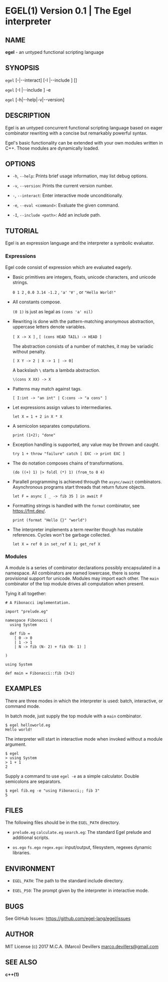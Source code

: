 EGEL(1) Version 0.1 | The Egel interpreter
==

## NAME

**egel** - an untyped functional scripting language

## SYNOPSIS

`egel` [-|--interact] [-I <path>|--include <path>] [<file>]

`egel` [-I <path>|--include <path>] -e <command>

`egel` [-h|--help|-v|--version]

## DESCRIPTION

Egel is an untyped concurrent functional scripting language based on eager combinator
rewriting with a concise but remarkably powerful syntax.

Egel's basic functionality can be extended with your own modules written in C++.
Those modules are dynamically loaded.

## OPTIONS

* `-h`, `--help`:
   Prints brief usage information, may list debug options.

* `-v`, `--version`:
   Prints the current version number.

* `-`, `--interact`:
   Enter interactive mode unconditionally.

* `-e`, `--eval <command>`:
   Evaluate the given command.

* `-I`, `--include <path>`:
   Add an include path.

## TUTORIAL

Egel is an expression language and the interpreter a symbolic evaluator.

### Expressions

Egel code consist of expression which are evaluated eagerly.

 * Basic primitives are integers, floats, unicode characters, and unicode strings.

   `0 1 2` , `0.0 3.14 -1.2` , `'a'` `'∀'` , or `"Hello World!"`

 * All constants compose.

   `(0 1)` is just as legal as `(cons 'a' nil)`

 * Rewriting is done with the pattern-matching anonymous abstraction, uppercase letters denote variables.

   `[ X -> X ]` , `[ (cons HEAD TAIL) -> HEAD ]`

   The abstraction consists of a number of matches, it may be variadic without penalty.

   `[ X Y -> 2 | X -> 1 | -> 0]`

   A backslash `\` starts a lambda abstraction.

   `\(cons X XX) -> X`

 * Patterns may match against tags.

   `[ I:int -> "an int" | C:cons -> "a cons" ]`

 * Let expressions assign values to intermediaries.

   `let X = 1 + 2 in X * X`

 * A semicolon separates computations.

   `print (1+2); "done"`

 * Exception handling is supported, any value may be thrown and caught.

   `try 1 + throw "failure" catch [ EXC -> print EXC ]`

 * The do notation composes chains of transformations.

   `(do ((+) 1) |> foldl (*) 1) (from_to 0 4)`

 * Parallell programming is achieved  through the `async/await` combinators.
   Asynchronous programs start threads that return future objects.

   `let F = async [ _ -> fib 35 ] in await F` 

 * Formatting strings is handled with the `format` combinator, see <https://fmt.dev/>.

   `print (format "Hello {}" "world")`

 * The interpreter implements a term rewriter though has mutable references.
   Cycles won't be garbage collected.

   `let X = ref 0 in set_ref X 1; get_ref X`

### Modules

A module is a series of combinator declarations possibly encapsulated in a namespace.
All combinators are named lowercase, there is some provisional support for unicode.
Modules may import each other. The `main` combinator of the top module drives
all computation when present.

Tying it all together:

```
# A Fibonacci implementation.

import "prelude.eg"

namespace Fibonacci (
  using System

  def fib =
    [ 0 -> 0
    | 1 -> 1
    | N -> fib (N- 2) + fib (N- 1) ]

)

using System

def main = Fibonacci::fib (3+2)
```
## EXAMPLES

There are three modes in which the interpreter is used: batch, interactive, or command mode.

In batch mode, just supply the top module with a `main` combinator.

    $ egel helloworld.eg
    Hello world!

The interpreter will start in interactive mode when invoked without a module argument.

    $ egel
    > using System
    > 1 + 1
    2

Supply a command to use `egel -e` as a simple calculator. Double semicolons are separators.

    $ egel fib.eg -e "using Fibonacci;; fib 3"
    5

## FILES

The following files should be in the `EGEL_PATH` directory.

 * `prelude.eg` `calculate.eg` `search.eg`:
   The standard Egel prelude and additional scripts.

 * `os.ego` `fs.ego` `regex.ego`:
   input/output, filesystem, regexes dynamic libraries.

## ENVIRONMENT

 * `EGEL_PATH`:
    The path to the standard include directory.

 * `EGEL_PS0`:
    The prompt given by the interpreter in interactive mode.

## BUGS

See GitHub Issues: <https://github.com/egel-lang/egel/issues>

## AUTHOR

MIT License (c) 2017 M.C.A. (Marco) Devillers <marco.devillers@gmail.com>

## SEE ALSO

**c++(1)**
